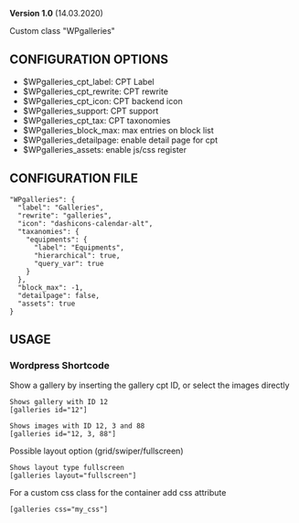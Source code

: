 **Version 1.0** (14.03.2020)

Custom class "WPgalleries"

## CONFIGURATION OPTIONS
* $WPgalleries_cpt_label: CPT Label
* $WPgalleries_cpt_rewrite: CPT rewrite
* $WPgalleries_cpt_icon: CPT backend icon
* $WPgalleries_support: CPT support
* $WPgalleries_cpt_tax: CPT taxonomies
* $WPgalleries_block_max: max entries on block list
* $WPgalleries_detailpage: enable detail page for cpt
* $WPgalleries_assets: enable js/css register

## CONFIGURATION FILE
```
"WPgalleries": {
  "label": "Galleries",
  "rewrite": "galleries",
  "icon": "dashicons-calendar-alt",
  "taxanomies": {
    "equipments": {
      "label": "Equipments",
      "hierarchical": true,
      "query_var": true
    }
  },
  "block_max": -1,
  "detailpage": false,
  "assets": true
}
```

## USAGE
### Wordpress Shortcode
Show a gallery by inserting the gallery cpt ID, or select the images directly
```
Shows gallery with ID 12
[galleries id="12"]

Shows images with ID 12, 3 and 88
[galleries id="12, 3, 88"]
```

Possible layout option (grid/swiper/fullscreen)
```
Shows layout type fullscreen
[galleries layout="fullscreen"]
```

For a custom css class for the container add css attribute
```
[galleries css="my_css"]
```
